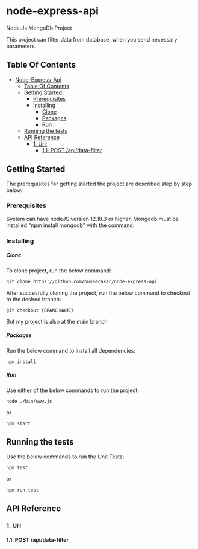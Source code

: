 # node-express-api
Node.Js MongoDb Project

This project can filter data from database, when you send necessary parameters.


## Table Of Contents
- [Node-Express-Api](#node-express-api)
  - [Table Of Contents](#table-of-contents)
  - [Getting Started](#getting-started)
    - [Prerequisites](#prerequisites)
    - [Installing](#installing)
        - [Clone](#clone)
        - [Packages](#packages)
        - [Run](#run)
  - [Running the tests](#running-the-tests)
  - [API Reference](#api-reference)
    - [1. Url:](#1-Url)
      - [1.1. POST /api/data-filter](#11-post-api-data-filter)
     


## Getting Started

The prerequisites for getting started the project are described step by step below.

### Prerequisites

System can have nodeJS version 12.18.3 or higher.
Mongodb must be installed "npm install mongodb" with the command.

### Installing

##### Clone

To clone project, run the below command:

    git clone https://github.com/buseecakar/node-express-api
             
After succesfully cloning the project, run the below command to checkout to the desired branch:

    git checkout {BRANCHNAME}  

But my project is also at the main branch


##### Packages

Run the below command to install all dependencies:

```
npm install
```


##### Run

Use either of the below commands to run the project:

```
node ./bin/www.js
```

or

```
npm start
```


## Running the tests

Use the below commands to run the Unit Tests:

```
npm test
```

or 

```
npm run test
```





## API Reference

### 1. Url

#### 1.1. POST /api/data-filter
  

